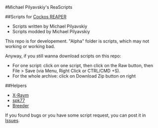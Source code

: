 #Michael Pilyavskiy's ReaScripts

##Scripts for [Cockos REAPER](http://reaper.fm)
- Scripts written by Michael Pilyavskiy
- Scripts modded by Michael Pilyavskiy

This repo is for developement. 
"Alpha" folder is scripts, which may not working or working bad.

Anyway, if you still wanna download scripts on this repo:
- For one script: click on one script, then click on the Raw button, then File > Save (via Menu, Right Click or CTRL/CMD +S).
- For the whole archive: click on Download Zip button on right

##Helpers
- [X-Raym](http://forum.cockos.com/member.php?u=58284)
- [spk77](http://forum.cockos.com/member.php?u=49553)
- [Breeder](http://forum.cockos.com/member.php?u=27094)

If you found bugs or you have some script request, you can post it in [Issues](https://github.com/MichaelPilyavskiy/ReaScripts/issues).

